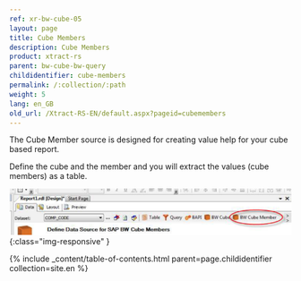 ```yaml
---
ref: xr-bw-cube-05
layout: page
title: Cube Members
description: Cube Members
product: xtract-rs
parent: bw-cube-bw-query
childidentifier: cube-members
permalink: /:collection/:path
weight: 5
lang: en_GB
old_url: /Xtract-RS-EN/default.aspx?pageid=cubemembers
---
```


The Cube Member source is designed for creating value help for your cube based report.

Define the cube and the member and you will extract the values (cube members) as a table.

![CubeMembers](/img/content/CubeMembers.png){:class="img-responsive" }

{% include _content/table-of-contents.html parent=page.childidentifier collection=site.en %}
